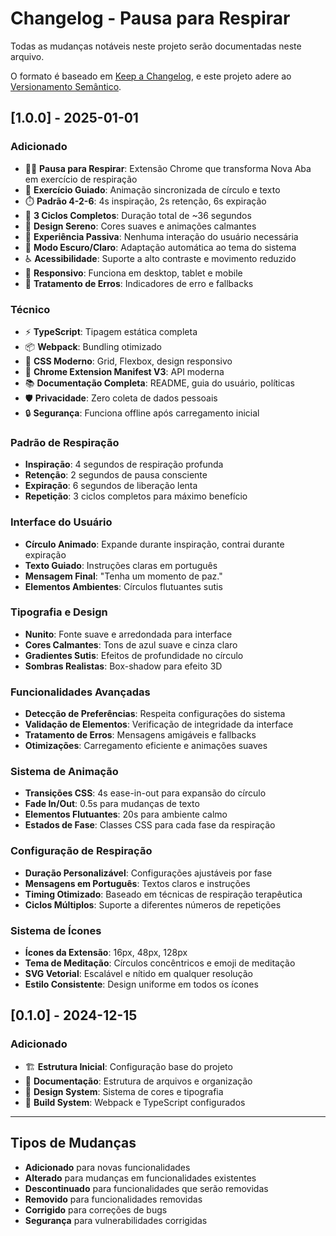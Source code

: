 # Changelog - Pausa para Respirar

Todas as mudanças notáveis neste projeto serão documentadas neste arquivo.

O formato é baseado em [Keep a Changelog](https://keepachangelog.com/pt-BR/1.0.0/),
e este projeto adere ao [Versionamento Semântico](https://semver.org/lang/pt-BR/).

## [1.0.0] - 2025-01-01

### Adicionado
- 🧘‍♀️ **Pausa para Respirar**: Extensão Chrome que transforma Nova Aba em exercício de respiração
- 🎯 **Exercício Guiado**: Animação sincronizada de círculo e texto
- ⏱️ **Padrão 4-2-6**: 4s inspiração, 2s retenção, 6s expiração
- 🔄 **3 Ciclos Completos**: Duração total de ~36 segundos
- 🎨 **Design Sereno**: Cores suaves e animações calmantes
- 📱 **Experiência Passiva**: Nenhuma interação do usuário necessária
- 🌙 **Modo Escuro/Claro**: Adaptação automática ao tema do sistema
- ♿ **Acessibilidade**: Suporte a alto contraste e movimento reduzido
- 📱 **Responsivo**: Funciona em desktop, tablet e mobile
- 🔧 **Tratamento de Erros**: Indicadores de erro e fallbacks

### Técnico
- ⚡ **TypeScript**: Tipagem estática completa
- 📦 **Webpack**: Bundling otimizado
- 🎨 **CSS Moderno**: Grid, Flexbox, design responsivo
- 🔧 **Chrome Extension Manifest V3**: API moderna
- 📚 **Documentação Completa**: README, guia do usuário, políticas
- 🛡️ **Privacidade**: Zero coleta de dados pessoais
- 🔒 **Segurança**: Funciona offline após carregamento inicial

### Padrão de Respiração
- **Inspiração**: 4 segundos de respiração profunda
- **Retenção**: 2 segundos de pausa consciente
- **Expiração**: 6 segundos de liberação lenta
- **Repetição**: 3 ciclos completos para máximo benefício

### Interface do Usuário
- **Círculo Animado**: Expande durante inspiração, contrai durante expiração
- **Texto Guiado**: Instruções claras em português
- **Mensagem Final**: "Tenha um momento de paz."
- **Elementos Ambientes**: Círculos flutuantes sutis

### Tipografia e Design
- **Nunito**: Fonte suave e arredondada para interface
- **Cores Calmantes**: Tons de azul suave e cinza claro
- **Gradientes Sutis**: Efeitos de profundidade no círculo
- **Sombras Realistas**: Box-shadow para efeito 3D

### Funcionalidades Avançadas
- **Detecção de Preferências**: Respeita configurações do sistema
- **Validação de Elementos**: Verificação de integridade da interface
- **Tratamento de Erros**: Mensagens amigáveis e fallbacks
- **Otimizações**: Carregamento eficiente e animações suaves

### Sistema de Animação
- **Transições CSS**: 4s ease-in-out para expansão do círculo
- **Fade In/Out**: 0.5s para mudanças de texto
- **Elementos Flutuantes**: 20s para ambiente calmo
- **Estados de Fase**: Classes CSS para cada fase da respiração

### Configuração de Respiração
- **Duração Personalizável**: Configurações ajustáveis por fase
- **Mensagens em Português**: Textos claros e instruções
- **Timing Otimizado**: Baseado em técnicas de respiração terapêutica
- **Ciclos Múltiplos**: Suporte a diferentes números de repetições

### Sistema de Ícones
- **Ícones da Extensão**: 16px, 48px, 128px
- **Tema de Meditação**: Círculos concêntricos e emoji de meditação
- **SVG Vetorial**: Escalável e nítido em qualquer resolução
- **Estilo Consistente**: Design uniforme em todos os ícones

## [0.1.0] - 2024-12-15

### Adicionado
- 🏗️ **Estrutura Inicial**: Configuração base do projeto
- 📝 **Documentação**: Estrutura de arquivos e organização
- 🎨 **Design System**: Sistema de cores e tipografia
- 🔧 **Build System**: Webpack e TypeScript configurados

---

## Tipos de Mudanças

- **Adicionado** para novas funcionalidades
- **Alterado** para mudanças em funcionalidades existentes
- **Descontinuado** para funcionalidades que serão removidas
- **Removido** para funcionalidades removidas
- **Corrigido** para correções de bugs
- **Segurança** para vulnerabilidades corrigidas
